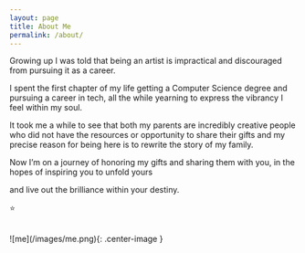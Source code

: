 ```yaml
---
layout: page
title: About Me
permalink: /about/
---
```


Growing up I was told that being an artist is impractical and discouraged from pursuing it as a career.

I spent the first chapter of my life getting a Computer Science degree and pursuing a career in tech, all the while yearning to express the vibrancy I feel within my soul.

It took me a while to see that both my parents are incredibly creative people who did not have the resources or opportunity to share their gifts and my precise reason for being here is to rewrite the story of my family.

Now I’m on a journey of honoring my gifts and sharing them with you, in the hopes of inspiring you to unfold yours

and live out the brilliance within your destiny.

⭐️

<br />
![me](/images/me.png){: .center-image }
